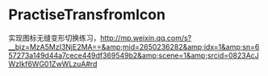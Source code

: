 # PractiseTransfromIcon
实现图标无缝变形切换练习，http://mp.weixin.qq.com/s?__biz=MzA5MzI3NjE2MA==&amp;mid=2650236282&amp;idx=1&amp;sn=657273a149d44a7cece449df369549b2&amp;scene=1&amp;srcid=0823AcJWzIkf6WG01ZwWLzuA#rd
